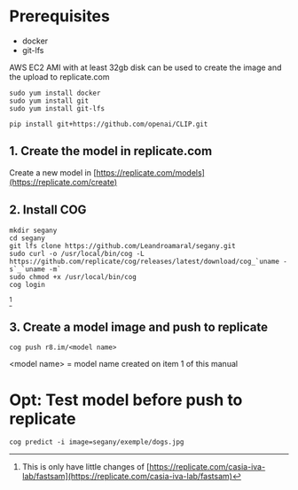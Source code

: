 # Prerequisites
- docker
- git-lfs

AWS EC2 AMI with at least 32gb disk can be used to create the image and the upload to replicate.com
```
sudo yum install docker
sudo yum install git
sudo yum install git-lfs
```
```
pip install git+https://github.com/openai/CLIP.git
```
## 1. Create the model in replicate.com

Create a new model in [https://replicate.com/models](https://replicate.com/create)


## 2. Install COG
```
mkdir segany
cd segany
git lfs clone https://github.com/Leandroamaral/segany.git
sudo curl -o /usr/local/bin/cog -L https://github.com/replicate/cog/releases/latest/download/cog_`uname -s`_`uname -m`
sudo chmod +x /usr/local/bin/cog
cog login
```
[^1]
## 3. Create a model image and push to replicate
```
cog push r8.im/<model name>
```
\<model name> = model name created on item 1 of this manual 

# Opt: Test model before push to replicate
```
cog predict -i image=segany/exemple/dogs.jpg
```

[^1]: This is only have little changes of [https://replicate.com/casia-iva-lab/fastsam](https://replicate.com/casia-iva-lab/fastsam)  


